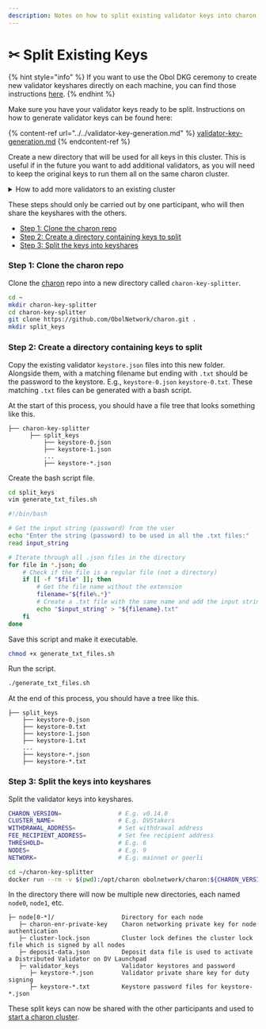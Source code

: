 ```yaml
---
description: Notes on how to split existing validator keys into charon keyshares.
---
```


# ✂ Split Existing Keys

{% hint style="info" %}
If you want to use the Obol DKG ceremony to create new validator keyshares directly on each machine, you can find those instructions [here](obol-dkg-ceremony.md).
{% endhint %}

Make sure you have your validator keys ready to be split. Instructions on how to generate validator keys can be found here:

{% content-ref url="../../validator-key-generation.md" %}
[validator-key-generation.md](../../validator-key-generation.md)
{% endcontent-ref %}

Create a new directory that will be used for all keys in this cluster. This is useful if in the future you want to add additional validators, as you will need to keep the original keys to run them all on the same charon cluster.

<details>

<summary>How to add more validators to an existing cluster</summary>

To add more keys, add the additional keys to the existing keys in the `split_keys` directory, repeating [Step 2](split-existing-keys.md#step-2-create-a-directory-containing-keys-to-split) and [Step 3](split-existing-keys.md#step-3-split-the-keys-into-keyshares).

Before.

```
├── split_keys
    ├── keystore-0.json        # Two existing validator keys
    ├── keystore-0.txt
    ├── keystore-1.json
    ├── keystore-1.txt
```

After.

```
├── split_keys
    ├── keystore-0.json        # Two existing validator keys
    ├── keystore-0.txt
    ├── keystore-1.json
    ├── keystore-1.txt
    ├── keystore-2.json        # Two new validator keys
    ├── keystore-2.txt
    ├── keystore-3.json
    ├── keystore-3.txt
```

</details>

These steps should only be carried out by one participant, who will then share the keyshares with the others.

* [Step 1: Clone the charon repo](split-existing-keys.md#step-1-clone-the-charon-repo)
* [Step 2: Create a directory containing keys to split](split-existing-keys.md#step-2-create-a-directory-containing-keys-to-split)
* [Step 3: Split the keys into keyshares](split-existing-keys.md#step-3-split-the-keys-into-keyshares)

### Step 1: Clone the charon repo

Clone the [charon](https://github.com/ObolNetwork/charon) repo into a new directory called `charon-key-splitter`.

```bash
cd ~
mkdir charon-key-splitter
cd charon-key-splitter
git clone https://github.com/ObolNetwork/charon.git .
mkdir split_keys
```

### Step 2: Create a directory containing keys to split

Copy the existing validator `keystore.json` files into this new folder. Alongside them, with a matching filename but ending with `.txt` should be the password to the keystore. E.g., `keystore-0.json` `keystore-0.txt`. These matching `.txt` files can be generated with a bash script.

At the start of this process, you should have a file tree that looks something like this.

```
├── charon-key-splitter
      ├── split_keys
          ├── keystore-0.json
          ├── keystore-1.json
          ...
          ├── keystore-*.json
```

Create the bash script file.

```bash
cd split_keys
vim generate_txt_files.sh
```

```bash
#!/bin/bash

# Get the input string (password) from the user
echo "Enter the string (password) to be used in all the .txt files:"
read input_string

# Iterate through all .json files in the directory
for file in *.json; do
    # Check if the file is a regular file (not a directory)
    if [[ -f "$file" ]]; then
        # Get the file name without the extension
        filename="${file%.*}"
        # Create a .txt file with the same name and add the input string to it
        echo "$input_string" > "${filename}.txt"
    fi
done
```

Save this script and make it executable.

```bash
chmod +x generate_txt_files.sh
```

Run the script.

```bash
./generate_txt_files.sh
```

At the end of this process, you should have a tree like this.

```
├── split_keys
    ├── keystore-0.json
    ├── keystore-0.txt
    ├── keystore-1.json
    ├── keystore-1.txt
    ...
    ├── keystore-*.json
    ├── keystore-*.txt
```

### Step 3: Split the keys into keyshares

Split the validator keys into keyshares.

```bash
CHARON_VERSION=                # E.g. v0.14.0
CLUSTER_NAME=                  # E.g. DVStakers
WITHDRAWAL_ADDRESS=            # Set withdrawal address
FEE_RECIPIENT_ADDRESS=         # Set fee recipient address
THRESHOLD=                     # E.g. 6
NODES=                         # E.g. 9
NETWORK=                       # E.g. mainnet or goerli          

cd ~/charon-key-splitter
docker run --rm -v $(pwd):/opt/charon obolnetwork/charon:${CHARON_VERSION} create cluster --name="${CLUSTER_NAME}" --withdrawal-addresses="${WITHDRAWAL_ADDRESS}" --fee-recipient-addresses="${FEE_RECIPIENT_ADDRESS}" --split-existing-keys --split-keys-dir=/opt/charon/split_keys --threshold ${THRESHOLD} --nodes ${NODES} --network ${NETWORK}
```

In the directory there will now be multiple new directories, each named `node0`, `node1`, etc.&#x20;

```
├─ node[0-*]/                   Directory for each node
   ├─ charon-enr-private-key    Charon networking private key for node authentication
   ├─ cluster-lock.json         Cluster lock defines the cluster lock file which is signed by all nodes
   ├─ deposit-data.json         Deposit data file is used to activate a Distributed Validator on DV Launchpad
   ├─ validator_keys            Validator keystores and password
      ├─ keystore-*.json        Validator private share key for duty signing
      ├─ keystore-*.txt         Keystore password files for keystore-*.json
```

These split keys can now be shared with the other participants and used to [start a charon cluster](../).
